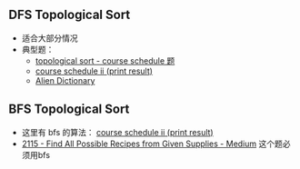 ## DFS Topological Sort
- 适合大部分情况
- 典型题：
	- [topological sort - course schedule 题](https://emmableu.github.io/blog/pages/e4e0f5)
	- [course schedule ii (print result)](https://emmableu.github.io/blog/pages/16db16/#description)
	- [Alien Dictionary](https://emmableu.github.io/blog/pages/543ced/)


## BFS Topological Sort
- 这里有 bfs 的算法： [course schedule ii (print result)](https://emmableu.github.io/blog/pages/16db16/#description)
- [2115 - Find All Possible Recipes from Given Supplies - Medium](https://emmableu.github.io/blog/pages/c7fa6e/) 这个题必须用bfs




